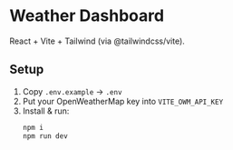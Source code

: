 # Weather Dashboard

React + Vite + Tailwind (via @tailwindcss/vite).

## Setup
1. Copy `.env.example` → `.env`
2. Put your OpenWeatherMap key into `VITE_OWM_API_KEY`
3. Install & run:
   ```bash
   npm i
   npm run dev
